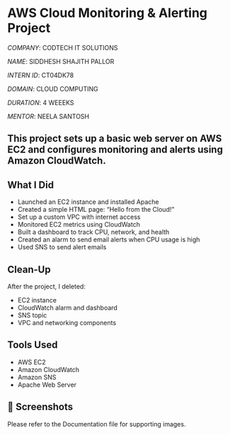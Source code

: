 # AWS Cloud Monitoring & Alerting Project

*COMPANY*: CODTECH IT SOLUTIONS

*NAME*: SIDDHESH SHAJITH PALLOR

*INTERN ID*: CT04DK78

*DOMAIN*: CLOUD COMPUTING

*DURATION*: 4 WEEEKS

*MENTOR*: NEELA SANTOSH


## This project sets up a basic web server on AWS EC2 and configures monitoring and alerts using Amazon CloudWatch.

## What I Did
- Launched an EC2 instance and installed Apache
- Created a simple HTML page: “Hello from the Cloud!”
- Set up a custom VPC with internet access
- Monitored EC2 metrics using CloudWatch
- Built a dashboard to track CPU, network, and health
- Created an alarm to send email alerts when CPU usage is high
- Used SNS to send alert emails

## Clean-Up
After the project, I deleted:
- EC2 instance
- CloudWatch alarm and dashboard
- SNS topic
- VPC and networking components

## Tools Used
- AWS EC2
- Amazon CloudWatch
- Amazon SNS
- Apache Web Server

## 📸 Screenshots
Please refer to the Documentation file for supporting images.

